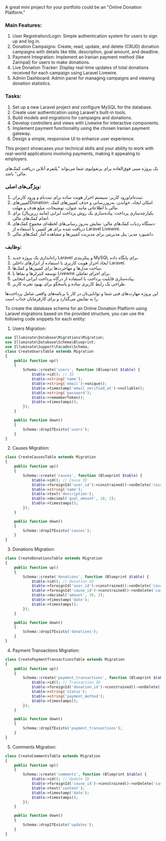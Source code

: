 A great mini project for your portfolio could be an "Online Donation Platform."

### Main Features:
1. User Registration/Login: Simple authentication system for users to sign up and log in.
2. Donation Campaigns: Create, read, update, and delete (CRUD) donation campaigns with details like title, description, goal amount, and deadline.
3. Payment Integration: Implement an Iranian payment method (like Zarinpal) for users to make donations.
4. Live Donation Tracker: Display real-time updates of total donations received for each campaign using Laravel Livewire.
5. Admin Dashboard: Admin panel for managing campaigns and viewing donation statistics.

### Tasks:
1. Set up a new Laravel project and configure MySQL for the database.
2. Create user authentication using Laravel's built-in tools.
3. Build models and migrations for campaigns and donations.
4. Develop controllers and views with Livewire for interactive components.
5. Implement payment functionality using the chosen Iranian payment gateway.
6. Design a simple, responsive UI to enhance user experience.

This project showcases your technical skills and your ability to work with real-world applications involving payments, making it appealing to employers.

یک پروژه مینی فوق‌العاده برای پرتفولیوی شما می‌تواند "پلتفرم آنلاین دریافت کمک‌های مالی" باشد.

### ویژگی‌های اصلی:
1. ثبت‌نام/ورود کاربر: سیستم احراز هویت ساده برای ثبت‌نام و ورود کاربران.
2. کمپین‌هایDonation: امکان ایجاد، خواندن، به‌روزرسانی و حذف کمپین‌های کمک مالی با اطلاعاتی مانند عنوان، توضیحات، مبلغ هدف و مهلت.
3. یکپارچه‌سازی پرداخت: پیاده‌سازی یک روش پرداخت ایرانی (مانند زرین‌پال) برای انجام کمک‌های مالی.
4. دستگاه ردیاب کمک‌های مالی: نمایش به‌روز رسانی‌های لحظه‌ای مجموع کمک‌های دریافت شده برای هر کمپین با استفاده از Laravel Livewire.
5. داشبورد مدیر: پنل مدیریتی برای مدیریت کمپین‌ها و مشاهده آمار کمک‌های مالی.

### وظایف:
1. راه‌اندازی یک پروژه جدید Laravel و پیکربندی MySQL برای پایگاه داده.
2. ایجاد احراز هویت کاربری با استفاده از ابزارهای داخلی Laravel.
3. ساخت مدل‌ها و مهاجرت‌ها برای کمپین‌ها و کمک‌ها.
4. توسعه کنترلرها و نماها با Livewire برای اجزای تعاملی.
5. پیاده‌سازی قابلیت پرداخت با استفاده از درگاه پرداخت ایرانی انتخابی.
6. طراحی یک رابط کاربری ساده و پاسخگو برای بهبود تجربه کاربر.

این پروژه مهارت‌های فنی شما و توانایی‌تان در کار با برنامه‌های واقعی شامل پرداخت‌ها را به نمایش می‌گذارد و برای کارفرمایان جذاب است.

To create the database schema for an Online Donation Platform using Laravel migrations based on the provided structure, you can use the following code snippets for each entity:

1. Users Migration:
```php
use Illuminate\Database\Migrations\Migration;
use Illuminate\Database\Schema\Blueprint;
use Illuminate\Support\Facades\Schema;
class CreateUsersTable extends Migration
{
    public function up()
    {
        Schema::create('users', function (Blueprint $table) {
            $table->id(); // ID
            $table->string('name');
            $table->string('email')->unique();
            $table->timestamp('email_verified_at')->nullable();
            $table->string('password');
            $table->rememberToken();
            $table->timestamps();
        });
    }

    public function down()
    {
        Schema::dropIfExists('users');
    }
}
```

2. Causes Migration:
```php
class CreateCausesTable extends Migration
{
    public function up()
    {
        Schema::create('causes', function (Blueprint $table) {
            $table->id(); // Cause ID
            $table->foreignId('user_id')->constrained()->onDelete('cascade');
            $table->string('name');
            $table->text('description');
            $table->decimal('goal_amount', 10, 2);
            $table->timestamps();
        });
    }

    public function down()
    {
        Schema::dropIfExists('causes');
    }
}
```

3. Donations Migration:
```php
class CreateDonationsTable extends Migration
{
    public function up()
    {
        Schema::create('donations', function (Blueprint $table) {
            $table->id(); // Donation ID
            $table->foreignId('user_id')->constrained()->onDelete('cascade'); // Foreign key to donors
            $table->foreignId('cause_id')->constrained()->onDelete('cascade'); // Foreign key to causes
            $table->decimal('amount', 10, 2);
            $table->timestamp('date');
            $table->timestamps();
        });
    }

    public function down()
    {
        Schema::dropIfExists('donations');
    }
}
```

4. Payment Transactions Migration:
```php
class CreatePaymentTransactionsTable extends Migration
{
    public function up()
    {
        Schema::create('payment_transactions', function (Blueprint $table) {
            $table->id(); // Transaction ID
            $table->foreignId('donation_id')->constrained()->onDelete('cascade'); // Foreign key to donations
            $table->string('status');
            $table->string('payment_method');
            $table->timestamps();
        });
    }

    public function down()
    {
        Schema::dropIfExists('payment_transactions');
    }
}
```

5. Comments Migration:
```php
class CreateCommentsTable extends Migration
{
    public function up()
    {
        Schema::create('comments', function (Blueprint $table) {
            $table->id(); // Update ID
            $table->foreignId('cause_id')->constrained()->onDelete('cascade'); // Foreign key to causes
            $table->text('content');
            $table->timestamp('date');
            $table->timestamps();
        });
    }

    public function down()
    {
        Schema::dropIfExists('updates');
    }
}
```
